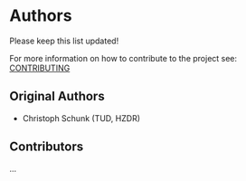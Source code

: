 # Authors

Please keep this list updated!

For more information on how to contribute to the project see: [CONTRIBUTING](CONTRIBUTING.md)

## Original Authors

* Christoph Schunk (TUD, HZDR)

## Contributors

...